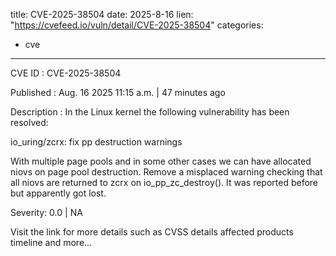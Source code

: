  
title: CVE-2025-38504
date: 2025-8-16
lien: "https://cvefeed.io/vuln/detail/CVE-2025-38504"
categories:
  - cve
---

CVE ID : CVE-2025-38504

Published :  Aug. 16
2025
11:15 a.m. | 47 minutes ago

Description : In the Linux kernel
the following vulnerability has been resolved:

io_uring/zcrx: fix pp destruction warnings

With multiple page pools and in some other cases we can have allocated
niovs on page pool destruction. Remove a misplaced warning checking that
all niovs are returned to zcrx on io_pp_zc_destroy(). It was reported
before but apparently got lost.

Severity: 0.0 | NA

Visit the link for more details
such as CVSS details
affected products
timeline
and more...
